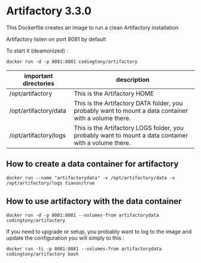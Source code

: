 # Artifactory 3.3.0

This Dockerfile creates an image to run a clean Artifactory installation

Artifactory listen on port 8081 by default

To start it (deamonized) :
```
docker run -d -p 8081:8081 codingtony/artifactory
```


| important directories | description
|--- |---
|/opt/artifactory | This is the Artifactory HOME
|/opt/artifactory/data | This is the Artifactory DATA folder, you probably want to mount a data container with a volume there.
|/opt/artifactory/logs | This is the Artifactory LOGS folder, you probably want to mount a data container with a volume there.


## How to create a data container for artifactory
```
docker run --name "artifactorydata" -v /opt/artifactory/data -v /opt/artifactory/logs tianon/true 
```

## How to use artifactory with the data container

```
docker run -d -p 8081:8081 --volumes-from artifactorydata  codingtony/artifactory
```

If you need to upgrade or setup, you probably want to log to the image and update the configuration you will simply to this :

```
docker run -ti -p 8081:8081 --volumes-from artifactorydata  codingtony/artifactory bash
```


